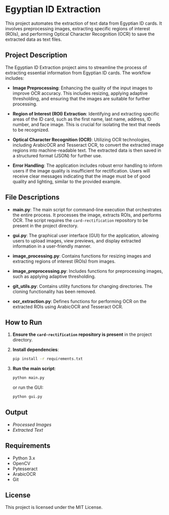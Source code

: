 # Egyptian ID Extraction

This project automates the extraction of text data from Egyptian ID cards. It involves preprocessing images, extracting specific regions of interest (ROIs), and performing Optical Character Recognition (OCR) to save the extracted data as text files.

## Project Description

The Egyptian ID Extraction project aims to streamline the process of extracting essential information from Egyptian ID cards. The workflow includes:

- **Image Preprocessing**: Enhancing the quality of the input images to improve OCR accuracy. This includes resizing, applying adaptive thresholding, and ensuring that the images are suitable for further processing.

- **Region of Interest (ROI) Extraction**: Identifying and extracting specific areas of the ID card, such as the first name, last name, address, ID number, and face image. This is crucial for isolating the text that needs to be recognized.

- **Optical Character Recognition (OCR)**: Utilizing OCR technologies, including ArabicOCR and Tesseract OCR, to convert the extracted image regions into machine-readable text. The extracted data is then saved in a structured format (JSON) for further use.

- **Error Handling**: The application includes robust error handling to inform users if the image quality is insufficient for rectification. Users will receive clear messages indicating that the image must be of good quality and lighting, similar to the provided example.

## File Descriptions

- **main.py**: The main script for command-line execution that orchestrates the entire process. It processes the image, extracts ROIs, and performs OCR. The script requires the `card-rectification` repository to be present in the project directory.

- **gui.py**: The graphical user interface (GUI) for the application, allowing users to upload images, view previews, and display extracted information in a user-friendly manner.

- **image_processing.py**: Contains functions for resizing images and extracting regions of interest (ROIs) from images.

- **image_preprocessing.py**: Includes functions for preprocessing images, such as applying adaptive thresholding.

- **git_utils.py**: Contains utility functions for changing directories. The cloning functionality has been removed.

- **ocr_extraction.py**: Defines functions for performing OCR on the extracted ROIs using ArabicOCR and Tesseract OCR.

## How to Run

1. **Ensure the `card-rectification` repository is present** in the project directory.

2. **Install dependencies**:
    ```bash
    pip install -r requirements.txt
    ```

3. **Run the main script**:
    ```bash
    python main.py
    ```

   or run the GUI:
    ```bash
    python gui.py
    ```

## Output
- *Processed Images*
- *Extracted Text* 

## Requirements

- Python 3.x
- OpenCV
- Pytesseract
- ArabicOCR
- Git

## License

This project is licensed under the MIT License.
